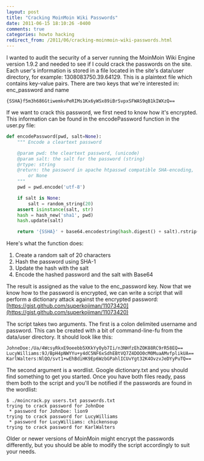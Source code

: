 ```yaml
---
layout: post
title: "Cracking MoinMoin Wiki Passwords"
date: 2011-06-15 18:10:26 -0400
comments: true
categories: howto hacking
redirect_from: /2011/06/cracking-moinmoin-wiki-passwords.html
---
```


I wanted to audit the security of a server running the MoinMoin Wiki Engine version 1.9.2 and needed to see if I could crack the passwords on the site. Each user's information is stored in a file located in the site's data/user directory, for example: 1308083750.39.64129. This is a plaintext file which contains key-value pairs. There are two keys that we're interested in: enc_password and name

<!--more-->

```
{SSHA}f5m3h686GtiwemkvPeRIMs1Kx6yWSx89iBrSvpxSFWAS9qB1kIWXzQ==
```

If we want to crack this password, we first need to know how it's encrypted. This information can be found in the encodePassword function in the user.py file:

``` python
def encodePassword(pwd, salt=None):
    """ Encode a cleartext password

    @param pwd: the cleartext password, (unicode)
    @param salt: the salt for the password (string)
    @rtype: string
    @return: the password in apache htpasswd compatible SHA-encoding,
        or None
    """
    pwd = pwd.encode('utf-8')

    if salt is None:
        salt = random_string(20)
    assert isinstance(salt, str)
    hash = hash_new('sha1', pwd)
    hash.update(salt)

    return '{SSHA}' + base64.encodestring(hash.digest() + salt).rstrip()
```

Here's what the function does:

1. Create a random salt of 20 characters
1. Hash the password using SHA-1
1. Update the hash with the salt
1. Encode the hashed password and the salt with Base64

The result is assigned as the value to the enc_password key. Now that we know how to the password is encrypted, we can write a script that will perform a dictionary attack against the encrypted password: [https://gist.github.com/superkojiman/11073420](https://gist.github.com/superkojiman/11073420)

The script takes two arguments. The first is a colon delimited username and password. This can be created with a bit of command-line-fu from the data/user directory. It should look like this:

```
JohneDoe:/Ua/4WcsyRkxE9oeebb5XKkYy0yb7Ii/n3NHfzEhZOK88RC9rR58EQ==
LucyWilliams:9J/BpH4pNWYYu+y4dC5NF6xSdhEBtVQ7Z4DOO0cM0MuaAMvfplikUA==
KarlWalters:NlQO/svt1+wEhBdiHK9Ep6WzbGPahlICUvYgt32K4OvzvJeDYyPuTQ==
```

The second argument is a wordlist. Google dictionary.txt and you should find something to get you started. Once you have both files ready, pass them both to the script and you'll be notified if the passwords are found in the wordlist:

```
$ ./moincrack.py users.txt passwords.txt 
trying to crack password for JohnDoe
 * password for JohnDoe: lion9
trying to crack password for LucyWilliams
 * password for LucyWilliams: chickensoup
trying to crack password for KarlWalters
```

Older or newer versions of MoinMoin might encrypt the passwords differently, but you should be able to modify the script accordingly to suit your needs.

